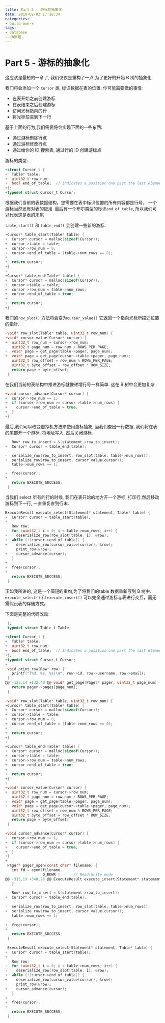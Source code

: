 ```yaml
---
title: Part 5 - 游标的抽象化
date: 2019-02-03 17:18:34
categories:
- build-own-x
tags:
- database
- db原理
---
```


# Part 5 - 游标的抽象化

这应该是最短的一章了, 我们仅仅是重构了一点,为了更好的开始 B 树的抽象化.

我们将会添加一个 `Cursor` 类, 标识数据在表的位置. 你可能需要做的事情:
- 在表开始之前创建游标
- 在表结束之后创建游标
- 访问光标指向的行
- 将光标前进到下一行

基于上面的行为,我们需要将会实现下面的一些东西:
- 通过游标删除行点
- 通过游标修改行点
- 通过给你的 ID 搜索表, 通过行的 ID 创建游标点.

游标的类型:
```c
+struct Cursor_t {
+  Table* table;
+  uint32_t row_num;
+  bool end_of_table;  // Indicates a position one past the last element
+};
+typedef struct Cursor_t Cursor;
```

根据我们当前的表数据结构，您需要在表中标识位置的所有内容都是行号。
一个游标当然还有对表的应用.
最后有一个布尔类型的标识`end_of_table`, 所以我们可以代表这是表的末尾

`table_start()` 和 `table_end()` 会创建一些新的游标.

```c
+Cursor* table_start(Table* table) {
+  Cursor* cursor = malloc(sizeof(Cursor));
+  cursor->table = table;
+  cursor->row_num = 0;
+  cursor->end_of_table = (table->num_rows == 0);
+
+  return cursor;
+}
+
+Cursor* table_end(Table* table) {
+  Cursor* cursor = malloc(sizeof(Cursor));
+  cursor->table = table;
+  cursor->row_num = table->num_rows;
+  cursor->end_of_table = true;
+
+  return cursor;
+}
```

我们的`row_slot()` 方法将会变为`cursor_value()` 它返回一个指向光标所描述位置的指针.

```c
-void* row_slot(Table* table, uint32_t row_num) {
+void* cursor_value(Cursor* cursor) {
+  uint32_t row_num = cursor->row_num;
   uint32_t page_num = row_num / ROWS_PER_PAGE;
-  void* page = get_page(table->pager, page_num);
+  void* page = get_page(cursor->table->pager, page_num);
   uint32_t row_offset = row_num % ROWS_PER_PAGE;
   uint32_t byte_offset = row_offset * ROW_SIZE;
   return page + byte_offset;
 }
```

在我们当前的表结构中推进游标就像递增行号一样简单. 这在 B 树中会更加复杂

```c
+void cursor_advance(Cursor* cursor) {
+  cursor->row_num += 1;
+  if (cursor->row_num >= cursor->table->num_rows) {
+    cursor->end_of_table = true;
+  }
+}
```

最后,我们可以改变虚拟机方法来使用游标抽象, 当我们查出一行数据, 我们将在表的尾部开一个游标, 将地址写入, 然后关闭游标.
```c
   Row* row_to_insert = &(statement->row_to_insert);
+  Cursor* cursor = table_end(table);

-  serialize_row(row_to_insert, row_slot(table, table->num_rows));
+  serialize_row(row_to_insert, cursor_value(cursor));
   table->num_rows += 1;

+  free(cursor);
+
   return EXECUTE_SUCCESS;
 }
```

当我们 select 所有的行的时候, 我们在表开始的地方开一个游标, 打印行,然后移动游标到下一行, 一直重复直到行末.

```c
ExecuteResult execute_select(Statement* statement, Table* table) {
+  Cursor* cursor = table_start(table);
+
   Row row;
-  for (uint32_t i = 0; i < table->num_rows; i++) {
-    deserialize_row(row_slot(table, i), &row);
+  while (!(cursor->end_of_table)) {
+    deserialize_row(cursor_value(cursor), &row);
     print_row(&row);
+    cursor_advance(cursor);
   }
+
+  free(cursor);
+
   return EXECUTE_SUCCESS;
 }
```

正如我所讲的, 这是一个简短的重构,为了将我们的table 数据重新写到 B 树中.
`execute_select()` 和 `execute_insert()` 可以完全通过游标与表进行交互，而无需假设表的存储方式。

下面是完整的代码改动:

```c
 };
 typedef struct Table_t Table;
 
+struct Cursor_t {
+  Table* table;
+  uint32_t row_num;
+  bool end_of_table;  // Indicates a position one past the last element
+};
+typedef struct Cursor_t Cursor;
+
 void print_row(Row* row) {
   printf("(%d, %s, %s)\n", row->id, row->username, row->email);
 }
@@ -125,14 +132,40 @@ void* get_page(Pager* pager, uint32_t page_num) {
   return pager->pages[page_num];
 }
 
-void* row_slot(Table* table, uint32_t row_num) {
+Cursor* table_start(Table* table) {
+  Cursor* cursor = malloc(sizeof(Cursor));
+  cursor->table = table;
+  cursor->row_num = 0;
+  cursor->end_of_table = (table->num_rows == 0);
+
+  return cursor;
+}
+
+Cursor* table_end(Table* table) {
+  Cursor* cursor = malloc(sizeof(Cursor));
+  cursor->table = table;
+  cursor->row_num = table->num_rows;
+  cursor->end_of_table = true;
+
+  return cursor;
+}
+
+void* cursor_value(Cursor* cursor) {
+  uint32_t row_num = cursor->row_num;
   uint32_t page_num = row_num / ROWS_PER_PAGE;
-  void* page = get_page(table->pager, page_num);
+  void* page = get_page(cursor->table->pager, page_num);
   uint32_t row_offset = row_num % ROWS_PER_PAGE;
   uint32_t byte_offset = row_offset * ROW_SIZE;
   return page + byte_offset;
 }
 
+void cursor_advance(Cursor* cursor) {
+  cursor->row_num += 1;
+  if (cursor->row_num >= cursor->table->num_rows) {
+    cursor->end_of_table = true;
+  }
+}
+
 Pager* pager_open(const char* filename) {
   int fd = open(filename,
                 O_RDWR |      // Read/Write mode
@@ -315,19 +348,28 @@ ExecuteResult execute_insert(Statement* statement, Table* table) {
   }
 
   Row* row_to_insert = &(statement->row_to_insert);
+  Cursor* cursor = table_end(table);
 
-  serialize_row(row_to_insert, row_slot(table, table->num_rows));
+  serialize_row(row_to_insert, cursor_value(cursor));
   table->num_rows += 1;
 
+  free(cursor);
+
   return EXECUTE_SUCCESS;
 }
 
 ExecuteResult execute_select(Statement* statement, Table* table) {
+  Cursor* cursor = table_start(table);
+
   Row row;
-  for (uint32_t i = 0; i < table->num_rows; i++) {
-    deserialize_row(row_slot(table, i), &row);
+  while (!(cursor->end_of_table)) {
+    deserialize_row(cursor_value(cursor), &row);
     print_row(&row);
+    cursor_advance(cursor);
   }
+
+  free(cursor);
+
   return EXECUTE_SUCCESS;
 }
```